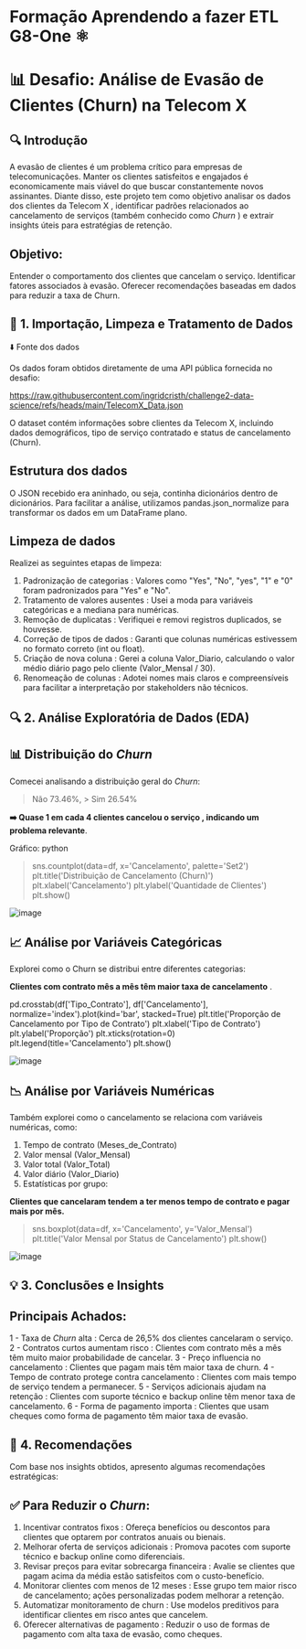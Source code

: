 # Formação Aprendendo a fazer ETL G8-One ⚛️

# 📊 Desafio: Análise de Evasão de Clientes (Churn) na Telecom X

## 🔍 Introdução

A evasão de clientes é um problema crítico para empresas de telecomunicações. Manter os clientes satisfeitos e engajados é economicamente mais viável do que buscar constantemente novos assinantes. Diante disso, este projeto tem como objetivo analisar os dados dos clientes da Telecom X , identificar padrões relacionados ao cancelamento de serviços (também conhecido como *Churn* ) e extrair insights úteis para estratégias de retenção.

## Objetivo:
Entender o comportamento dos clientes que cancelam o serviço.
Identificar fatores associados à evasão.
Oferecer recomendações baseadas em dados para reduzir a taxa de Churn.

## 🧹 1. Importação, Limpeza e Tratamento de Dados
⬇️ Fonte dos dados

Os dados foram obtidos diretamente de uma API pública fornecida no desafio:

https://raw.githubusercontent.com/ingridcristh/challenge2-data-science/refs/heads/main/TelecomX_Data.json 

O dataset contém informações sobre clientes da Telecom X, incluindo dados demográficos, tipo de serviço contratado e status de cancelamento (Churn).

## Estrutura dos dados
O JSON recebido era aninhado, ou seja, continha dicionários dentro de dicionários. Para facilitar a análise, utilizamos pandas.json_normalize para transformar os dados em um DataFrame plano.

## Limpeza de dados
Realizei as seguintes etapas de limpeza:

1. Padronização de categorias : Valores como "Yes", "No", "yes", "1" e "0" foram padronizados para "Yes" e "No".
2. Tratamento de valores ausentes : Usei a moda para variáveis categóricas e a mediana para numéricas.
3. Remoção de duplicatas : Verifiquei e removi registros duplicados, se houvesse.
4. Correção de tipos de dados : Garanti que colunas numéricas estivessem no formato correto (int ou float).
5. Criação de nova coluna : Gerei a coluna Valor_Diario, calculando o valor médio diário pago pelo cliente (Valor_Mensal / 30).
7. Renomeação de colunas : Adotei nomes mais claros e compreensíveis para facilitar a interpretação por stakeholders não técnicos.

## 🔍 2. Análise Exploratória de Dados (EDA)

## 📊 Distribuição do *Churn*
Comecei analisando a distribuição geral do *Churn*:
> Não	73.46%, > Sim	26.54%

**➡️ Quase 1 em cada 4 clientes cancelou o serviço , indicando um problema relevante**.

Gráfico:
python

>sns.countplot(data=df, x='Cancelamento', palette='Set2')
plt.title('Distribuição de Cancelamento (Churn)')
plt.xlabel('Cancelamento')
plt.ylabel('Quantidade de Clientes')
plt.show()

![image](https://github.com/user-attachments/assets/75571cf0-6ae9-4f54-b8bc-a8306bac358e)

## 📈 Análise por Variáveis Categóricas
Explorei como o Churn se distribui entre diferentes categorias:

**Clientes com contrato mês a mês têm maior taxa de cancelamento** .

pd.crosstab(df['Tipo_Contrato'], df['Cancelamento'], normalize='index').plot(kind='bar', stacked=True)
plt.title('Proporção de Cancelamento por Tipo de Contrato')
plt.xlabel('Tipo de Contrato')
plt.ylabel('Proporção')
plt.xticks(rotation=0)
plt.legend(title='Cancelamento')
plt.show()

![image](https://github.com/user-attachments/assets/b2f66dd6-4037-4932-8cf2-39929d59e29f)


## 📉 Análise por Variáveis Numéricas

Também explorei como o cancelamento se relaciona com variáveis numéricas, como:

1. Tempo de contrato (Meses_de_Contrato)
2. Valor mensal (Valor_Mensal)
3. Valor total (Valor_Total)
4. Valor diário (Valor_Diario)
5. Estatísticas por grupo:


**Clientes que cancelaram tendem a ter menos tempo de contrato e pagar mais por mês.**

> sns.boxplot(data=df, x='Cancelamento', y='Valor_Mensal')
plt.title('Valor Mensal por Status de Cancelamento')
plt.show()

![image](https://github.com/user-attachments/assets/923c5382-5e51-406c-94ca-97c6a1265be6)


## 💡 3. Conclusões e Insights

## Principais Achados:
1 - Taxa de *Churn* alta : Cerca de 26,5% dos clientes cancelaram o serviço.
2 - Contratos curtos aumentam risco : Clientes com contrato mês a mês têm muito maior probabilidade de cancelar.
3 - Preço influencia no cancelamento : Clientes que pagam mais têm maior taxa de churn.
4 - Tempo de contrato protege contra cancelamento : Clientes com mais tempo de serviço tendem a permanecer.
5 - Serviços adicionais ajudam na retenção : Clientes com suporte técnico e backup online têm menor taxa de cancelamento.
6 - Forma de pagamento importa : Clientes que usam cheques como forma de pagamento têm maior taxa de evasão.


## 📌 4. Recomendações
Com base nos insights obtidos, apresento algumas recomendações estratégicas:

## ✅ Para Reduzir o *Churn*:

1. Incentivar contratos fixos : Ofereça benefícios ou descontos para clientes que optarem por contratos anuais ou bienais.
2. Melhorar oferta de serviços adicionais : Promova pacotes com suporte técnico e backup online como diferenciais.
3. Revisar preços para evitar sobrecarga financeira : Avalie se clientes que pagam acima da média estão satisfeitos com o custo-benefício.
4. Monitorar clientes com menos de 12 meses : Esse grupo tem maior risco de cancelamento; ações personalizadas podem melhorar a retenção.
5. Automatizar monitoramento de churn : Use modelos preditivos para identificar clientes em risco antes que cancelem.
6. Oferecer alternativas de pagamento : Reduzir o uso de formas de pagamento com alta taxa de evasão, como cheques.
